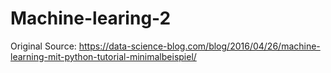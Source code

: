 # Machine-learing-2
Original Source: https://data-science-blog.com/blog/2016/04/26/machine-learning-mit-python-tutorial-minimalbeispiel/
